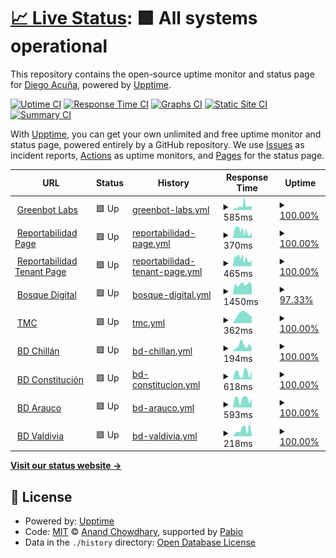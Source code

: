 # [📈 Live Status](https://diegoaces.github.io/greenbot_status): <!--live status--> **🟩 All systems operational**

This repository contains the open-source uptime monitor and status page for [Diego Acuña](https://diegoaces.github.io/greenbot_status), powered by [Upptime](https://github.com/upptime/upptime).

[![Uptime CI](https://github.com/diegoaces/greenbot_status/workflows/Uptime%20CI/badge.svg)](https://github.com/diegoaces/greenbot_status/actions?query=workflow%3A%22Uptime+CI%22)
[![Response Time CI](https://github.com/diegoaces/greenbot_status/workflows/Response%20Time%20CI/badge.svg)](https://github.com/diegoaces/greenbot_status/actions?query=workflow%3A%22Response+Time+CI%22)
[![Graphs CI](https://github.com/diegoaces/greenbot_status/workflows/Graphs%20CI/badge.svg)](https://github.com/diegoaces/greenbot_status/actions?query=workflow%3A%22Graphs+CI%22)
[![Static Site CI](https://github.com/diegoaces/greenbot_status/workflows/Static%20Site%20CI/badge.svg)](https://github.com/diegoaces/greenbot_status/actions?query=workflow%3A%22Static+Site+CI%22)
[![Summary CI](https://github.com/diegoaces/greenbot_status/workflows/Summary%20CI/badge.svg)](https://github.com/diegoaces/greenbot_status/actions?query=workflow%3A%22Summary+CI%22)

With [Upptime](https://upptime.js.org), you can get your own unlimited and free uptime monitor and status page, powered entirely by a GitHub repository. We use [Issues](https://github.com/diegoaces/greenbot_status/issues) as incident reports, [Actions](https://github.com/diegoaces/greenbot_status/actions) as uptime monitors, and [Pages](https://diegoaces.github.io/greenbot_status) for the status page.

<!--start: status pages-->
<!-- This summary is generated by Upptime (https://github.com/upptime/upptime) -->
<!-- Do not edit this manually, your changes will be overwritten -->
<!-- prettier-ignore -->
| URL | Status | History | Response Time | Uptime |
| --- | ------ | ------- | ------------- | ------ |
| <img alt="" src="https://icons.duckduckgo.com/ip3/greenbot.cl.ico" height="13"> [Greenbot Labs](https://greenbot.cl) | 🟩 Up | [greenbot-labs.yml](https://github.com/diegoaces/greenbot_status/commits/HEAD/history/greenbot-labs.yml) | <details><summary><img alt="Response time graph" src="./graphs/greenbot-labs/response-time-week.png" height="20"> 585ms</summary><br><a href="https://diegoaces.github.io/greenbot_status/history/greenbot-labs"><img alt="Response time 585" src="https://img.shields.io/endpoint?url=https%3A%2F%2Fraw.githubusercontent.com%2Fdiegoaces%2Fgreenbot_status%2FHEAD%2Fapi%2Fgreenbot-labs%2Fresponse-time.json"></a><br><a href="https://diegoaces.github.io/greenbot_status/history/greenbot-labs"><img alt="24-hour response time 527" src="https://img.shields.io/endpoint?url=https%3A%2F%2Fraw.githubusercontent.com%2Fdiegoaces%2Fgreenbot_status%2FHEAD%2Fapi%2Fgreenbot-labs%2Fresponse-time-day.json"></a><br><a href="https://diegoaces.github.io/greenbot_status/history/greenbot-labs"><img alt="7-day response time 585" src="https://img.shields.io/endpoint?url=https%3A%2F%2Fraw.githubusercontent.com%2Fdiegoaces%2Fgreenbot_status%2FHEAD%2Fapi%2Fgreenbot-labs%2Fresponse-time-week.json"></a><br><a href="https://diegoaces.github.io/greenbot_status/history/greenbot-labs"><img alt="30-day response time 585" src="https://img.shields.io/endpoint?url=https%3A%2F%2Fraw.githubusercontent.com%2Fdiegoaces%2Fgreenbot_status%2FHEAD%2Fapi%2Fgreenbot-labs%2Fresponse-time-month.json"></a><br><a href="https://diegoaces.github.io/greenbot_status/history/greenbot-labs"><img alt="1-year response time 585" src="https://img.shields.io/endpoint?url=https%3A%2F%2Fraw.githubusercontent.com%2Fdiegoaces%2Fgreenbot_status%2FHEAD%2Fapi%2Fgreenbot-labs%2Fresponse-time-year.json"></a></details> | <details><summary><a href="https://diegoaces.github.io/greenbot_status/history/greenbot-labs">100.00%</a></summary><a href="https://diegoaces.github.io/greenbot_status/history/greenbot-labs"><img alt="All-time uptime 100.00%" src="https://img.shields.io/endpoint?url=https%3A%2F%2Fraw.githubusercontent.com%2Fdiegoaces%2Fgreenbot_status%2FHEAD%2Fapi%2Fgreenbot-labs%2Fuptime.json"></a><br><a href="https://diegoaces.github.io/greenbot_status/history/greenbot-labs"><img alt="24-hour uptime 100.00%" src="https://img.shields.io/endpoint?url=https%3A%2F%2Fraw.githubusercontent.com%2Fdiegoaces%2Fgreenbot_status%2FHEAD%2Fapi%2Fgreenbot-labs%2Fuptime-day.json"></a><br><a href="https://diegoaces.github.io/greenbot_status/history/greenbot-labs"><img alt="7-day uptime 100.00%" src="https://img.shields.io/endpoint?url=https%3A%2F%2Fraw.githubusercontent.com%2Fdiegoaces%2Fgreenbot_status%2FHEAD%2Fapi%2Fgreenbot-labs%2Fuptime-week.json"></a><br><a href="https://diegoaces.github.io/greenbot_status/history/greenbot-labs"><img alt="30-day uptime 100.00%" src="https://img.shields.io/endpoint?url=https%3A%2F%2Fraw.githubusercontent.com%2Fdiegoaces%2Fgreenbot_status%2FHEAD%2Fapi%2Fgreenbot-labs%2Fuptime-month.json"></a><br><a href="https://diegoaces.github.io/greenbot_status/history/greenbot-labs"><img alt="1-year uptime 100.00%" src="https://img.shields.io/endpoint?url=https%3A%2F%2Fraw.githubusercontent.com%2Fdiegoaces%2Fgreenbot_status%2FHEAD%2Fapi%2Fgreenbot-labs%2Fuptime-year.json"></a></details>
| <img alt="" src="https://icons.duckduckgo.com/ip3/reportabilidad.cl.ico" height="13"> [Reportabilidad Page](https://reportabilidad.cl) | 🟩 Up | [reportabilidad-page.yml](https://github.com/diegoaces/greenbot_status/commits/HEAD/history/reportabilidad-page.yml) | <details><summary><img alt="Response time graph" src="./graphs/reportabilidad-page/response-time-week.png" height="20"> 370ms</summary><br><a href="https://diegoaces.github.io/greenbot_status/history/reportabilidad-page"><img alt="Response time 370" src="https://img.shields.io/endpoint?url=https%3A%2F%2Fraw.githubusercontent.com%2Fdiegoaces%2Fgreenbot_status%2FHEAD%2Fapi%2Freportabilidad-page%2Fresponse-time.json"></a><br><a href="https://diegoaces.github.io/greenbot_status/history/reportabilidad-page"><img alt="24-hour response time 250" src="https://img.shields.io/endpoint?url=https%3A%2F%2Fraw.githubusercontent.com%2Fdiegoaces%2Fgreenbot_status%2FHEAD%2Fapi%2Freportabilidad-page%2Fresponse-time-day.json"></a><br><a href="https://diegoaces.github.io/greenbot_status/history/reportabilidad-page"><img alt="7-day response time 370" src="https://img.shields.io/endpoint?url=https%3A%2F%2Fraw.githubusercontent.com%2Fdiegoaces%2Fgreenbot_status%2FHEAD%2Fapi%2Freportabilidad-page%2Fresponse-time-week.json"></a><br><a href="https://diegoaces.github.io/greenbot_status/history/reportabilidad-page"><img alt="30-day response time 370" src="https://img.shields.io/endpoint?url=https%3A%2F%2Fraw.githubusercontent.com%2Fdiegoaces%2Fgreenbot_status%2FHEAD%2Fapi%2Freportabilidad-page%2Fresponse-time-month.json"></a><br><a href="https://diegoaces.github.io/greenbot_status/history/reportabilidad-page"><img alt="1-year response time 370" src="https://img.shields.io/endpoint?url=https%3A%2F%2Fraw.githubusercontent.com%2Fdiegoaces%2Fgreenbot_status%2FHEAD%2Fapi%2Freportabilidad-page%2Fresponse-time-year.json"></a></details> | <details><summary><a href="https://diegoaces.github.io/greenbot_status/history/reportabilidad-page">100.00%</a></summary><a href="https://diegoaces.github.io/greenbot_status/history/reportabilidad-page"><img alt="All-time uptime 100.00%" src="https://img.shields.io/endpoint?url=https%3A%2F%2Fraw.githubusercontent.com%2Fdiegoaces%2Fgreenbot_status%2FHEAD%2Fapi%2Freportabilidad-page%2Fuptime.json"></a><br><a href="https://diegoaces.github.io/greenbot_status/history/reportabilidad-page"><img alt="24-hour uptime 100.00%" src="https://img.shields.io/endpoint?url=https%3A%2F%2Fraw.githubusercontent.com%2Fdiegoaces%2Fgreenbot_status%2FHEAD%2Fapi%2Freportabilidad-page%2Fuptime-day.json"></a><br><a href="https://diegoaces.github.io/greenbot_status/history/reportabilidad-page"><img alt="7-day uptime 100.00%" src="https://img.shields.io/endpoint?url=https%3A%2F%2Fraw.githubusercontent.com%2Fdiegoaces%2Fgreenbot_status%2FHEAD%2Fapi%2Freportabilidad-page%2Fuptime-week.json"></a><br><a href="https://diegoaces.github.io/greenbot_status/history/reportabilidad-page"><img alt="30-day uptime 100.00%" src="https://img.shields.io/endpoint?url=https%3A%2F%2Fraw.githubusercontent.com%2Fdiegoaces%2Fgreenbot_status%2FHEAD%2Fapi%2Freportabilidad-page%2Fuptime-month.json"></a><br><a href="https://diegoaces.github.io/greenbot_status/history/reportabilidad-page"><img alt="1-year uptime 100.00%" src="https://img.shields.io/endpoint?url=https%3A%2F%2Fraw.githubusercontent.com%2Fdiegoaces%2Fgreenbot_status%2FHEAD%2Fapi%2Freportabilidad-page%2Fuptime-year.json"></a></details>
| <img alt="" src="https://icons.duckduckgo.com/ip3/public.reportabilidad.cl.ico" height="13"> [Reportabilidad Tenant Page](https://public.reportabilidad.cl) | 🟩 Up | [reportabilidad-tenant-page.yml](https://github.com/diegoaces/greenbot_status/commits/HEAD/history/reportabilidad-tenant-page.yml) | <details><summary><img alt="Response time graph" src="./graphs/reportabilidad-tenant-page/response-time-week.png" height="20"> 465ms</summary><br><a href="https://diegoaces.github.io/greenbot_status/history/reportabilidad-tenant-page"><img alt="Response time 465" src="https://img.shields.io/endpoint?url=https%3A%2F%2Fraw.githubusercontent.com%2Fdiegoaces%2Fgreenbot_status%2FHEAD%2Fapi%2Freportabilidad-tenant-page%2Fresponse-time.json"></a><br><a href="https://diegoaces.github.io/greenbot_status/history/reportabilidad-tenant-page"><img alt="24-hour response time 323" src="https://img.shields.io/endpoint?url=https%3A%2F%2Fraw.githubusercontent.com%2Fdiegoaces%2Fgreenbot_status%2FHEAD%2Fapi%2Freportabilidad-tenant-page%2Fresponse-time-day.json"></a><br><a href="https://diegoaces.github.io/greenbot_status/history/reportabilidad-tenant-page"><img alt="7-day response time 465" src="https://img.shields.io/endpoint?url=https%3A%2F%2Fraw.githubusercontent.com%2Fdiegoaces%2Fgreenbot_status%2FHEAD%2Fapi%2Freportabilidad-tenant-page%2Fresponse-time-week.json"></a><br><a href="https://diegoaces.github.io/greenbot_status/history/reportabilidad-tenant-page"><img alt="30-day response time 465" src="https://img.shields.io/endpoint?url=https%3A%2F%2Fraw.githubusercontent.com%2Fdiegoaces%2Fgreenbot_status%2FHEAD%2Fapi%2Freportabilidad-tenant-page%2Fresponse-time-month.json"></a><br><a href="https://diegoaces.github.io/greenbot_status/history/reportabilidad-tenant-page"><img alt="1-year response time 465" src="https://img.shields.io/endpoint?url=https%3A%2F%2Fraw.githubusercontent.com%2Fdiegoaces%2Fgreenbot_status%2FHEAD%2Fapi%2Freportabilidad-tenant-page%2Fresponse-time-year.json"></a></details> | <details><summary><a href="https://diegoaces.github.io/greenbot_status/history/reportabilidad-tenant-page">100.00%</a></summary><a href="https://diegoaces.github.io/greenbot_status/history/reportabilidad-tenant-page"><img alt="All-time uptime 100.00%" src="https://img.shields.io/endpoint?url=https%3A%2F%2Fraw.githubusercontent.com%2Fdiegoaces%2Fgreenbot_status%2FHEAD%2Fapi%2Freportabilidad-tenant-page%2Fuptime.json"></a><br><a href="https://diegoaces.github.io/greenbot_status/history/reportabilidad-tenant-page"><img alt="24-hour uptime 100.00%" src="https://img.shields.io/endpoint?url=https%3A%2F%2Fraw.githubusercontent.com%2Fdiegoaces%2Fgreenbot_status%2FHEAD%2Fapi%2Freportabilidad-tenant-page%2Fuptime-day.json"></a><br><a href="https://diegoaces.github.io/greenbot_status/history/reportabilidad-tenant-page"><img alt="7-day uptime 100.00%" src="https://img.shields.io/endpoint?url=https%3A%2F%2Fraw.githubusercontent.com%2Fdiegoaces%2Fgreenbot_status%2FHEAD%2Fapi%2Freportabilidad-tenant-page%2Fuptime-week.json"></a><br><a href="https://diegoaces.github.io/greenbot_status/history/reportabilidad-tenant-page"><img alt="30-day uptime 100.00%" src="https://img.shields.io/endpoint?url=https%3A%2F%2Fraw.githubusercontent.com%2Fdiegoaces%2Fgreenbot_status%2FHEAD%2Fapi%2Freportabilidad-tenant-page%2Fuptime-month.json"></a><br><a href="https://diegoaces.github.io/greenbot_status/history/reportabilidad-tenant-page"><img alt="1-year uptime 100.00%" src="https://img.shields.io/endpoint?url=https%3A%2F%2Fraw.githubusercontent.com%2Fdiegoaces%2Fgreenbot_status%2FHEAD%2Fapi%2Freportabilidad-tenant-page%2Fuptime-year.json"></a></details>
| <img alt="" src="https://icons.duckduckgo.com/ip3/bosquedigital.cl.ico" height="13"> [Bosque Digital](https://bosquedigital.cl) | 🟩 Up | [bosque-digital.yml](https://github.com/diegoaces/greenbot_status/commits/HEAD/history/bosque-digital.yml) | <details><summary><img alt="Response time graph" src="./graphs/bosque-digital/response-time-week.png" height="20"> 1450ms</summary><br><a href="https://diegoaces.github.io/greenbot_status/history/bosque-digital"><img alt="Response time 1450" src="https://img.shields.io/endpoint?url=https%3A%2F%2Fraw.githubusercontent.com%2Fdiegoaces%2Fgreenbot_status%2FHEAD%2Fapi%2Fbosque-digital%2Fresponse-time.json"></a><br><a href="https://diegoaces.github.io/greenbot_status/history/bosque-digital"><img alt="24-hour response time 1404" src="https://img.shields.io/endpoint?url=https%3A%2F%2Fraw.githubusercontent.com%2Fdiegoaces%2Fgreenbot_status%2FHEAD%2Fapi%2Fbosque-digital%2Fresponse-time-day.json"></a><br><a href="https://diegoaces.github.io/greenbot_status/history/bosque-digital"><img alt="7-day response time 1450" src="https://img.shields.io/endpoint?url=https%3A%2F%2Fraw.githubusercontent.com%2Fdiegoaces%2Fgreenbot_status%2FHEAD%2Fapi%2Fbosque-digital%2Fresponse-time-week.json"></a><br><a href="https://diegoaces.github.io/greenbot_status/history/bosque-digital"><img alt="30-day response time 1450" src="https://img.shields.io/endpoint?url=https%3A%2F%2Fraw.githubusercontent.com%2Fdiegoaces%2Fgreenbot_status%2FHEAD%2Fapi%2Fbosque-digital%2Fresponse-time-month.json"></a><br><a href="https://diegoaces.github.io/greenbot_status/history/bosque-digital"><img alt="1-year response time 1450" src="https://img.shields.io/endpoint?url=https%3A%2F%2Fraw.githubusercontent.com%2Fdiegoaces%2Fgreenbot_status%2FHEAD%2Fapi%2Fbosque-digital%2Fresponse-time-year.json"></a></details> | <details><summary><a href="https://diegoaces.github.io/greenbot_status/history/bosque-digital">97.33%</a></summary><a href="https://diegoaces.github.io/greenbot_status/history/bosque-digital"><img alt="All-time uptime 97.33%" src="https://img.shields.io/endpoint?url=https%3A%2F%2Fraw.githubusercontent.com%2Fdiegoaces%2Fgreenbot_status%2FHEAD%2Fapi%2Fbosque-digital%2Fuptime.json"></a><br><a href="https://diegoaces.github.io/greenbot_status/history/bosque-digital"><img alt="24-hour uptime 100.00%" src="https://img.shields.io/endpoint?url=https%3A%2F%2Fraw.githubusercontent.com%2Fdiegoaces%2Fgreenbot_status%2FHEAD%2Fapi%2Fbosque-digital%2Fuptime-day.json"></a><br><a href="https://diegoaces.github.io/greenbot_status/history/bosque-digital"><img alt="7-day uptime 97.33%" src="https://img.shields.io/endpoint?url=https%3A%2F%2Fraw.githubusercontent.com%2Fdiegoaces%2Fgreenbot_status%2FHEAD%2Fapi%2Fbosque-digital%2Fuptime-week.json"></a><br><a href="https://diegoaces.github.io/greenbot_status/history/bosque-digital"><img alt="30-day uptime 97.33%" src="https://img.shields.io/endpoint?url=https%3A%2F%2Fraw.githubusercontent.com%2Fdiegoaces%2Fgreenbot_status%2FHEAD%2Fapi%2Fbosque-digital%2Fuptime-month.json"></a><br><a href="https://diegoaces.github.io/greenbot_status/history/bosque-digital"><img alt="1-year uptime 97.33%" src="https://img.shields.io/endpoint?url=https%3A%2F%2Fraw.githubusercontent.com%2Fdiegoaces%2Fgreenbot_status%2FHEAD%2Fapi%2Fbosque-digital%2Fuptime-year.json"></a></details>
| <img alt="" src="https://icons.duckduckgo.com/ip3/tmcforestal.cl.ico" height="13"> [TMC](https://tmcforestal.cl) | 🟩 Up | [tmc.yml](https://github.com/diegoaces/greenbot_status/commits/HEAD/history/tmc.yml) | <details><summary><img alt="Response time graph" src="./graphs/tmc/response-time-week.png" height="20"> 362ms</summary><br><a href="https://diegoaces.github.io/greenbot_status/history/tmc"><img alt="Response time 362" src="https://img.shields.io/endpoint?url=https%3A%2F%2Fraw.githubusercontent.com%2Fdiegoaces%2Fgreenbot_status%2FHEAD%2Fapi%2Ftmc%2Fresponse-time.json"></a><br><a href="https://diegoaces.github.io/greenbot_status/history/tmc"><img alt="24-hour response time 251" src="https://img.shields.io/endpoint?url=https%3A%2F%2Fraw.githubusercontent.com%2Fdiegoaces%2Fgreenbot_status%2FHEAD%2Fapi%2Ftmc%2Fresponse-time-day.json"></a><br><a href="https://diegoaces.github.io/greenbot_status/history/tmc"><img alt="7-day response time 362" src="https://img.shields.io/endpoint?url=https%3A%2F%2Fraw.githubusercontent.com%2Fdiegoaces%2Fgreenbot_status%2FHEAD%2Fapi%2Ftmc%2Fresponse-time-week.json"></a><br><a href="https://diegoaces.github.io/greenbot_status/history/tmc"><img alt="30-day response time 362" src="https://img.shields.io/endpoint?url=https%3A%2F%2Fraw.githubusercontent.com%2Fdiegoaces%2Fgreenbot_status%2FHEAD%2Fapi%2Ftmc%2Fresponse-time-month.json"></a><br><a href="https://diegoaces.github.io/greenbot_status/history/tmc"><img alt="1-year response time 362" src="https://img.shields.io/endpoint?url=https%3A%2F%2Fraw.githubusercontent.com%2Fdiegoaces%2Fgreenbot_status%2FHEAD%2Fapi%2Ftmc%2Fresponse-time-year.json"></a></details> | <details><summary><a href="https://diegoaces.github.io/greenbot_status/history/tmc">100.00%</a></summary><a href="https://diegoaces.github.io/greenbot_status/history/tmc"><img alt="All-time uptime 100.00%" src="https://img.shields.io/endpoint?url=https%3A%2F%2Fraw.githubusercontent.com%2Fdiegoaces%2Fgreenbot_status%2FHEAD%2Fapi%2Ftmc%2Fuptime.json"></a><br><a href="https://diegoaces.github.io/greenbot_status/history/tmc"><img alt="24-hour uptime 100.00%" src="https://img.shields.io/endpoint?url=https%3A%2F%2Fraw.githubusercontent.com%2Fdiegoaces%2Fgreenbot_status%2FHEAD%2Fapi%2Ftmc%2Fuptime-day.json"></a><br><a href="https://diegoaces.github.io/greenbot_status/history/tmc"><img alt="7-day uptime 100.00%" src="https://img.shields.io/endpoint?url=https%3A%2F%2Fraw.githubusercontent.com%2Fdiegoaces%2Fgreenbot_status%2FHEAD%2Fapi%2Ftmc%2Fuptime-week.json"></a><br><a href="https://diegoaces.github.io/greenbot_status/history/tmc"><img alt="30-day uptime 100.00%" src="https://img.shields.io/endpoint?url=https%3A%2F%2Fraw.githubusercontent.com%2Fdiegoaces%2Fgreenbot_status%2FHEAD%2Fapi%2Ftmc%2Fuptime-month.json"></a><br><a href="https://diegoaces.github.io/greenbot_status/history/tmc"><img alt="1-year uptime 100.00%" src="https://img.shields.io/endpoint?url=https%3A%2F%2Fraw.githubusercontent.com%2Fdiegoaces%2Fgreenbot_status%2FHEAD%2Fapi%2Ftmc%2Fuptime-year.json"></a></details>
| <img alt="" src="https://icons.duckduckgo.com/ip3/mosaicos.bosquedigital.cl.ico" height="13"> [BD Chillán](https://mosaicos.bosquedigital.cl) | 🟩 Up | [bd-chillan.yml](https://github.com/diegoaces/greenbot_status/commits/HEAD/history/bd-chillan.yml) | <details><summary><img alt="Response time graph" src="./graphs/bd-chillan/response-time-week.png" height="20"> 194ms</summary><br><a href="https://diegoaces.github.io/greenbot_status/history/bd-chillan"><img alt="Response time 194" src="https://img.shields.io/endpoint?url=https%3A%2F%2Fraw.githubusercontent.com%2Fdiegoaces%2Fgreenbot_status%2FHEAD%2Fapi%2Fbd-chillan%2Fresponse-time.json"></a><br><a href="https://diegoaces.github.io/greenbot_status/history/bd-chillan"><img alt="24-hour response time 194" src="https://img.shields.io/endpoint?url=https%3A%2F%2Fraw.githubusercontent.com%2Fdiegoaces%2Fgreenbot_status%2FHEAD%2Fapi%2Fbd-chillan%2Fresponse-time-day.json"></a><br><a href="https://diegoaces.github.io/greenbot_status/history/bd-chillan"><img alt="7-day response time 194" src="https://img.shields.io/endpoint?url=https%3A%2F%2Fraw.githubusercontent.com%2Fdiegoaces%2Fgreenbot_status%2FHEAD%2Fapi%2Fbd-chillan%2Fresponse-time-week.json"></a><br><a href="https://diegoaces.github.io/greenbot_status/history/bd-chillan"><img alt="30-day response time 194" src="https://img.shields.io/endpoint?url=https%3A%2F%2Fraw.githubusercontent.com%2Fdiegoaces%2Fgreenbot_status%2FHEAD%2Fapi%2Fbd-chillan%2Fresponse-time-month.json"></a><br><a href="https://diegoaces.github.io/greenbot_status/history/bd-chillan"><img alt="1-year response time 194" src="https://img.shields.io/endpoint?url=https%3A%2F%2Fraw.githubusercontent.com%2Fdiegoaces%2Fgreenbot_status%2FHEAD%2Fapi%2Fbd-chillan%2Fresponse-time-year.json"></a></details> | <details><summary><a href="https://diegoaces.github.io/greenbot_status/history/bd-chillan">100.00%</a></summary><a href="https://diegoaces.github.io/greenbot_status/history/bd-chillan"><img alt="All-time uptime 100.00%" src="https://img.shields.io/endpoint?url=https%3A%2F%2Fraw.githubusercontent.com%2Fdiegoaces%2Fgreenbot_status%2FHEAD%2Fapi%2Fbd-chillan%2Fuptime.json"></a><br><a href="https://diegoaces.github.io/greenbot_status/history/bd-chillan"><img alt="24-hour uptime 100.00%" src="https://img.shields.io/endpoint?url=https%3A%2F%2Fraw.githubusercontent.com%2Fdiegoaces%2Fgreenbot_status%2FHEAD%2Fapi%2Fbd-chillan%2Fuptime-day.json"></a><br><a href="https://diegoaces.github.io/greenbot_status/history/bd-chillan"><img alt="7-day uptime 100.00%" src="https://img.shields.io/endpoint?url=https%3A%2F%2Fraw.githubusercontent.com%2Fdiegoaces%2Fgreenbot_status%2FHEAD%2Fapi%2Fbd-chillan%2Fuptime-week.json"></a><br><a href="https://diegoaces.github.io/greenbot_status/history/bd-chillan"><img alt="30-day uptime 100.00%" src="https://img.shields.io/endpoint?url=https%3A%2F%2Fraw.githubusercontent.com%2Fdiegoaces%2Fgreenbot_status%2FHEAD%2Fapi%2Fbd-chillan%2Fuptime-month.json"></a><br><a href="https://diegoaces.github.io/greenbot_status/history/bd-chillan"><img alt="1-year uptime 100.00%" src="https://img.shields.io/endpoint?url=https%3A%2F%2Fraw.githubusercontent.com%2Fdiegoaces%2Fgreenbot_status%2FHEAD%2Fapi%2Fbd-chillan%2Fuptime-year.json"></a></details>
| <img alt="" src="https://icons.duckduckgo.com/ip3/drone.bosquedigital.cl.ico" height="13"> [BD Constitución](https://drone.bosquedigital.cl) | 🟩 Up | [bd-constitucion.yml](https://github.com/diegoaces/greenbot_status/commits/HEAD/history/bd-constitucion.yml) | <details><summary><img alt="Response time graph" src="./graphs/bd-constitucion/response-time-week.png" height="20"> 618ms</summary><br><a href="https://diegoaces.github.io/greenbot_status/history/bd-constitucion"><img alt="Response time 618" src="https://img.shields.io/endpoint?url=https%3A%2F%2Fraw.githubusercontent.com%2Fdiegoaces%2Fgreenbot_status%2FHEAD%2Fapi%2Fbd-constitucion%2Fresponse-time.json"></a><br><a href="https://diegoaces.github.io/greenbot_status/history/bd-constitucion"><img alt="24-hour response time 618" src="https://img.shields.io/endpoint?url=https%3A%2F%2Fraw.githubusercontent.com%2Fdiegoaces%2Fgreenbot_status%2FHEAD%2Fapi%2Fbd-constitucion%2Fresponse-time-day.json"></a><br><a href="https://diegoaces.github.io/greenbot_status/history/bd-constitucion"><img alt="7-day response time 618" src="https://img.shields.io/endpoint?url=https%3A%2F%2Fraw.githubusercontent.com%2Fdiegoaces%2Fgreenbot_status%2FHEAD%2Fapi%2Fbd-constitucion%2Fresponse-time-week.json"></a><br><a href="https://diegoaces.github.io/greenbot_status/history/bd-constitucion"><img alt="30-day response time 618" src="https://img.shields.io/endpoint?url=https%3A%2F%2Fraw.githubusercontent.com%2Fdiegoaces%2Fgreenbot_status%2FHEAD%2Fapi%2Fbd-constitucion%2Fresponse-time-month.json"></a><br><a href="https://diegoaces.github.io/greenbot_status/history/bd-constitucion"><img alt="1-year response time 618" src="https://img.shields.io/endpoint?url=https%3A%2F%2Fraw.githubusercontent.com%2Fdiegoaces%2Fgreenbot_status%2FHEAD%2Fapi%2Fbd-constitucion%2Fresponse-time-year.json"></a></details> | <details><summary><a href="https://diegoaces.github.io/greenbot_status/history/bd-constitucion">100.00%</a></summary><a href="https://diegoaces.github.io/greenbot_status/history/bd-constitucion"><img alt="All-time uptime 100.00%" src="https://img.shields.io/endpoint?url=https%3A%2F%2Fraw.githubusercontent.com%2Fdiegoaces%2Fgreenbot_status%2FHEAD%2Fapi%2Fbd-constitucion%2Fuptime.json"></a><br><a href="https://diegoaces.github.io/greenbot_status/history/bd-constitucion"><img alt="24-hour uptime 100.00%" src="https://img.shields.io/endpoint?url=https%3A%2F%2Fraw.githubusercontent.com%2Fdiegoaces%2Fgreenbot_status%2FHEAD%2Fapi%2Fbd-constitucion%2Fuptime-day.json"></a><br><a href="https://diegoaces.github.io/greenbot_status/history/bd-constitucion"><img alt="7-day uptime 100.00%" src="https://img.shields.io/endpoint?url=https%3A%2F%2Fraw.githubusercontent.com%2Fdiegoaces%2Fgreenbot_status%2FHEAD%2Fapi%2Fbd-constitucion%2Fuptime-week.json"></a><br><a href="https://diegoaces.github.io/greenbot_status/history/bd-constitucion"><img alt="30-day uptime 100.00%" src="https://img.shields.io/endpoint?url=https%3A%2F%2Fraw.githubusercontent.com%2Fdiegoaces%2Fgreenbot_status%2FHEAD%2Fapi%2Fbd-constitucion%2Fuptime-month.json"></a><br><a href="https://diegoaces.github.io/greenbot_status/history/bd-constitucion"><img alt="1-year uptime 100.00%" src="https://img.shields.io/endpoint?url=https%3A%2F%2Fraw.githubusercontent.com%2Fdiegoaces%2Fgreenbot_status%2FHEAD%2Fapi%2Fbd-constitucion%2Fuptime-year.json"></a></details>
| <img alt="" src="https://icons.duckduckgo.com/ip3/sgm.bosquedigital.cl.ico" height="13"> [BD Arauco](https://sgm.bosquedigital.cl) | 🟩 Up | [bd-arauco.yml](https://github.com/diegoaces/greenbot_status/commits/HEAD/history/bd-arauco.yml) | <details><summary><img alt="Response time graph" src="./graphs/bd-arauco/response-time-week.png" height="20"> 593ms</summary><br><a href="https://diegoaces.github.io/greenbot_status/history/bd-arauco"><img alt="Response time 593" src="https://img.shields.io/endpoint?url=https%3A%2F%2Fraw.githubusercontent.com%2Fdiegoaces%2Fgreenbot_status%2FHEAD%2Fapi%2Fbd-arauco%2Fresponse-time.json"></a><br><a href="https://diegoaces.github.io/greenbot_status/history/bd-arauco"><img alt="24-hour response time 593" src="https://img.shields.io/endpoint?url=https%3A%2F%2Fraw.githubusercontent.com%2Fdiegoaces%2Fgreenbot_status%2FHEAD%2Fapi%2Fbd-arauco%2Fresponse-time-day.json"></a><br><a href="https://diegoaces.github.io/greenbot_status/history/bd-arauco"><img alt="7-day response time 593" src="https://img.shields.io/endpoint?url=https%3A%2F%2Fraw.githubusercontent.com%2Fdiegoaces%2Fgreenbot_status%2FHEAD%2Fapi%2Fbd-arauco%2Fresponse-time-week.json"></a><br><a href="https://diegoaces.github.io/greenbot_status/history/bd-arauco"><img alt="30-day response time 593" src="https://img.shields.io/endpoint?url=https%3A%2F%2Fraw.githubusercontent.com%2Fdiegoaces%2Fgreenbot_status%2FHEAD%2Fapi%2Fbd-arauco%2Fresponse-time-month.json"></a><br><a href="https://diegoaces.github.io/greenbot_status/history/bd-arauco"><img alt="1-year response time 593" src="https://img.shields.io/endpoint?url=https%3A%2F%2Fraw.githubusercontent.com%2Fdiegoaces%2Fgreenbot_status%2FHEAD%2Fapi%2Fbd-arauco%2Fresponse-time-year.json"></a></details> | <details><summary><a href="https://diegoaces.github.io/greenbot_status/history/bd-arauco">100.00%</a></summary><a href="https://diegoaces.github.io/greenbot_status/history/bd-arauco"><img alt="All-time uptime 100.00%" src="https://img.shields.io/endpoint?url=https%3A%2F%2Fraw.githubusercontent.com%2Fdiegoaces%2Fgreenbot_status%2FHEAD%2Fapi%2Fbd-arauco%2Fuptime.json"></a><br><a href="https://diegoaces.github.io/greenbot_status/history/bd-arauco"><img alt="24-hour uptime 100.00%" src="https://img.shields.io/endpoint?url=https%3A%2F%2Fraw.githubusercontent.com%2Fdiegoaces%2Fgreenbot_status%2FHEAD%2Fapi%2Fbd-arauco%2Fuptime-day.json"></a><br><a href="https://diegoaces.github.io/greenbot_status/history/bd-arauco"><img alt="7-day uptime 100.00%" src="https://img.shields.io/endpoint?url=https%3A%2F%2Fraw.githubusercontent.com%2Fdiegoaces%2Fgreenbot_status%2FHEAD%2Fapi%2Fbd-arauco%2Fuptime-week.json"></a><br><a href="https://diegoaces.github.io/greenbot_status/history/bd-arauco"><img alt="30-day uptime 100.00%" src="https://img.shields.io/endpoint?url=https%3A%2F%2Fraw.githubusercontent.com%2Fdiegoaces%2Fgreenbot_status%2FHEAD%2Fapi%2Fbd-arauco%2Fuptime-month.json"></a><br><a href="https://diegoaces.github.io/greenbot_status/history/bd-arauco"><img alt="1-year uptime 100.00%" src="https://img.shields.io/endpoint?url=https%3A%2F%2Fraw.githubusercontent.com%2Fdiegoaces%2Fgreenbot_status%2FHEAD%2Fapi%2Fbd-arauco%2Fuptime-year.json"></a></details>
| <img alt="" src="https://icons.duckduckgo.com/ip3/sgm-valdivia.bosquedigital.cl.ico" height="13"> [BD Valdivia](https://sgm-valdivia.bosquedigital.cl) | 🟩 Up | [bd-valdivia.yml](https://github.com/diegoaces/greenbot_status/commits/HEAD/history/bd-valdivia.yml) | <details><summary><img alt="Response time graph" src="./graphs/bd-valdivia/response-time-week.png" height="20"> 218ms</summary><br><a href="https://diegoaces.github.io/greenbot_status/history/bd-valdivia"><img alt="Response time 218" src="https://img.shields.io/endpoint?url=https%3A%2F%2Fraw.githubusercontent.com%2Fdiegoaces%2Fgreenbot_status%2FHEAD%2Fapi%2Fbd-valdivia%2Fresponse-time.json"></a><br><a href="https://diegoaces.github.io/greenbot_status/history/bd-valdivia"><img alt="24-hour response time 218" src="https://img.shields.io/endpoint?url=https%3A%2F%2Fraw.githubusercontent.com%2Fdiegoaces%2Fgreenbot_status%2FHEAD%2Fapi%2Fbd-valdivia%2Fresponse-time-day.json"></a><br><a href="https://diegoaces.github.io/greenbot_status/history/bd-valdivia"><img alt="7-day response time 218" src="https://img.shields.io/endpoint?url=https%3A%2F%2Fraw.githubusercontent.com%2Fdiegoaces%2Fgreenbot_status%2FHEAD%2Fapi%2Fbd-valdivia%2Fresponse-time-week.json"></a><br><a href="https://diegoaces.github.io/greenbot_status/history/bd-valdivia"><img alt="30-day response time 218" src="https://img.shields.io/endpoint?url=https%3A%2F%2Fraw.githubusercontent.com%2Fdiegoaces%2Fgreenbot_status%2FHEAD%2Fapi%2Fbd-valdivia%2Fresponse-time-month.json"></a><br><a href="https://diegoaces.github.io/greenbot_status/history/bd-valdivia"><img alt="1-year response time 218" src="https://img.shields.io/endpoint?url=https%3A%2F%2Fraw.githubusercontent.com%2Fdiegoaces%2Fgreenbot_status%2FHEAD%2Fapi%2Fbd-valdivia%2Fresponse-time-year.json"></a></details> | <details><summary><a href="https://diegoaces.github.io/greenbot_status/history/bd-valdivia">100.00%</a></summary><a href="https://diegoaces.github.io/greenbot_status/history/bd-valdivia"><img alt="All-time uptime 100.00%" src="https://img.shields.io/endpoint?url=https%3A%2F%2Fraw.githubusercontent.com%2Fdiegoaces%2Fgreenbot_status%2FHEAD%2Fapi%2Fbd-valdivia%2Fuptime.json"></a><br><a href="https://diegoaces.github.io/greenbot_status/history/bd-valdivia"><img alt="24-hour uptime 100.00%" src="https://img.shields.io/endpoint?url=https%3A%2F%2Fraw.githubusercontent.com%2Fdiegoaces%2Fgreenbot_status%2FHEAD%2Fapi%2Fbd-valdivia%2Fuptime-day.json"></a><br><a href="https://diegoaces.github.io/greenbot_status/history/bd-valdivia"><img alt="7-day uptime 100.00%" src="https://img.shields.io/endpoint?url=https%3A%2F%2Fraw.githubusercontent.com%2Fdiegoaces%2Fgreenbot_status%2FHEAD%2Fapi%2Fbd-valdivia%2Fuptime-week.json"></a><br><a href="https://diegoaces.github.io/greenbot_status/history/bd-valdivia"><img alt="30-day uptime 100.00%" src="https://img.shields.io/endpoint?url=https%3A%2F%2Fraw.githubusercontent.com%2Fdiegoaces%2Fgreenbot_status%2FHEAD%2Fapi%2Fbd-valdivia%2Fuptime-month.json"></a><br><a href="https://diegoaces.github.io/greenbot_status/history/bd-valdivia"><img alt="1-year uptime 100.00%" src="https://img.shields.io/endpoint?url=https%3A%2F%2Fraw.githubusercontent.com%2Fdiegoaces%2Fgreenbot_status%2FHEAD%2Fapi%2Fbd-valdivia%2Fuptime-year.json"></a></details>

<!--end: status pages-->

[**Visit our status website →**](https://diegoaces.github.io/greenbot_status)

## 📄 License

- Powered by: [Upptime](https://github.com/upptime/upptime)
- Code: [MIT](./LICENSE) © [Anand Chowdhary](https://anandchowdhary.com), supported by [Pabio](https://pabio.com)
- Data in the `./history` directory: [Open Database License](https://opendatacommons.org/licenses/odbl/1-0/)
